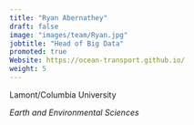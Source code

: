 ```yaml
---
title: "Ryan Abernathey"
draft: false
image: "images/team/Ryan.jpg"
jobtitle: "Head of Big Data"
promoted: true
Website: https://ocean-transport.github.io/
weight: 5
---
```



Lamont/Columbia University

*Earth and Environmental Sciences*

